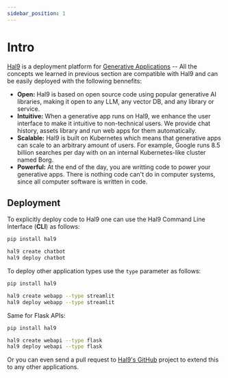 ```yaml
---
sidebar_position: 1
---
```


# Intro

[Hal9](https://hal9.com) is a deployment platform for [Generative Applications](../genapps/intro.md) -- All the concepts we learned in previous section are compatible with Hal9 and can be easily deployed with the following bennefits:

- **Open:** Hal9 is based on open source code using popular generative AI libraries, making it open to any LLM, any vector DB, and any library or service.
- **Intuitive:** When a generative app runs on Hal9, we enhance the user interface to make it intuitive to non-technical users. We provide chat history, assets library and run web apps for them automatically.
- **Scalable:** Hal9 is built on Kubernetes which means that generative apps can scale to an arbitrary amount of users. For example, Google runs 8.5 billion searches per day with on an internal Kubernetes-like cluster named Borg.
- **Powerful:** At the end of the day, you are writting code to power your generative apps. There is nothing code can't do in computer systems, since all computer software is written in code.

## Deployment

To explicitly deploy code to Hal9 one can use the Hal9 Command Line Interface (**CLI**) as follows:

```bash
pip install hal9

hal9 create chatbot
hal9 deploy chatbot
```

To deploy other application types use the `type` parameter as follows:

```bash
pip install hal9

hal9 create webapp --type streamlit
hal9 deploy webapp --type streamlit
```

Same for Flask APIs:

```bash
pip install hal9

hal9 create webapi --type flask
hal9 deploy webapi --type flask
```

Or you can even send a pull request to [Hal9's GitHub](https://github.com/hal9ai/hal9) project to extend this to any other applications.
